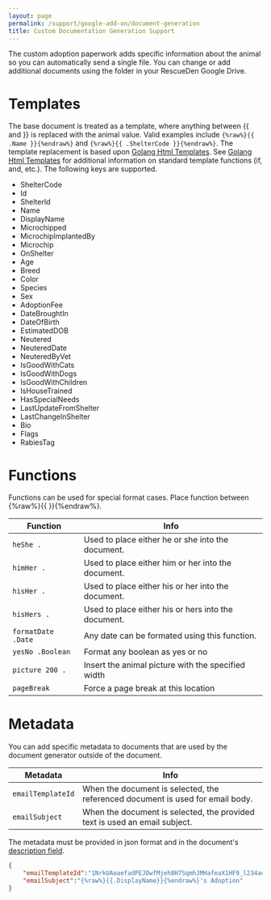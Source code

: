 ```yaml
---
layout: page
permalink: /support/google-add-on/document-generation
title: Custom Documentation Generation Support
---
```

The custom adoption paperwork adds specific information about the animal so you can automatically send a single file.  You can change or add additional documents using the folder in your RescueDen Google Drive.

# Templates
The base document is treated as a template, where anything between {{ and }} is replaced with the animal value. Valid examples include `{%raw%}{{ .Name }}{%endraw%}` and `{%raw%}{{ .ShelterCode }}{%endraw%}`.  The template replacement is based upon [Golang Html Templates](https://golang.org/pkg/html/template/). See [Golang Html Templates](https://golang.org/pkg/html/template/) for additional information on standard template functions (if, and, etc.).  The following keys are supported.

* ShelterCode
* Id
* ShelterId
* Name
* DisplayName
* Microchipped
* MicrochipImplantedBy
* Microchip
* OnShelter
* Age
* Breed
* Color
* Species
* Sex
* AdoptionFee
* DateBroughtIn
* DateOfBirth
* EstimatedDOB
* Neutered
* NeuteredDate
* NeuteredByVet
* IsGoodWithCats
* IsGoodWithDogs
* IsGoodWithChildren
* IsHouseTrained
* HasSpecialNeeds
* LastUpdateFromShelter
* LastChangeInShelter
* Bio
* Flags
* RabiesTag

# Functions
Functions can be used for special format cases.  Place function between {%raw%}{{ }}{%endraw%}.

|Function|Info|
|---|---|
|`heShe .`|Used to place either he or she into the document.|
|`himHer .`|Used to place either him or her into the document.|
|`hisHer .`|Used to place either his or her into the document.|
|`hisHers .`|Used to place either his or hers into the document.|
|`formatDate .Date` |Any date can be formated using this function.|
|`yesNo .Boolean`|Format any boolean as yes or no|
|`picture 200 .`|Insert the animal picture with the specified width|
|`pageBreak`|Force a page break at this location|

# Metadata
You can add specific metadata to documents that are used by the document generator outside of the document.


|Metadata|Info|
|---|---|
|`emailTemplateId`|When the document is selected, the referenced document is used for email body.|
|`emailSubject`|When the document is selected, the provided text is used an email subject.|

The metadata must be provided in json format and in the document's [description field](https://www.bettercloud.com/monitor/the-academy/how-to-add-descriptions-to-google-docs-for-better-docs-search/).

```json
{
	"emailTemplateId":"1NrkUAoaefadPEJOwfMjeh8H7SqmhJMHafeaX1HF9_l234ad",
	"emailSubject":"{%raw%}{{.DisplayName}}{%endraw%}'s Adoption"
}
````
